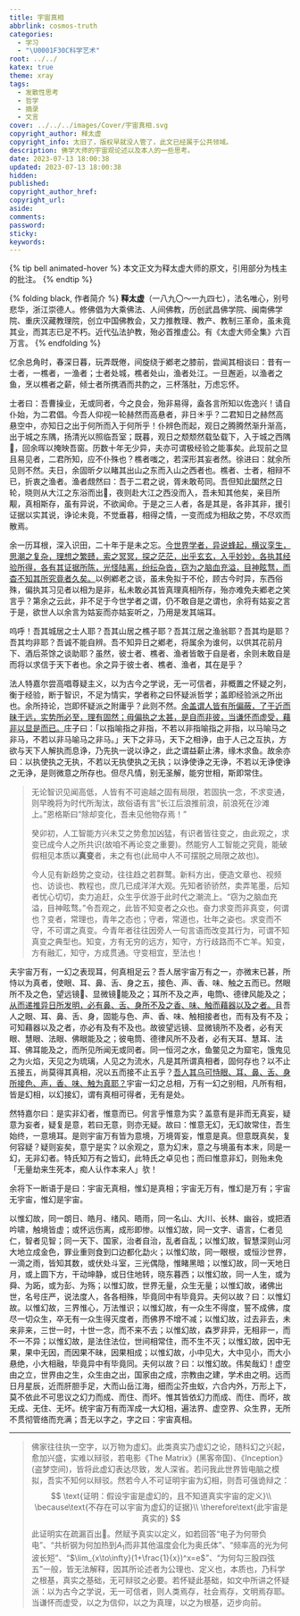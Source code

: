 ```yaml
---
title: 宇宙真相
abbrlink: cosmos-truth
categories:
  - 学习
  - "\U0001F30C科学艺术"
root: ../../
katex: true
theme: xray
tags:
  - 发散性思考
  - 哲学
  - 摘录
  - 文言
cover: ../../../images/Cover/宇宙真相.svg
copyright_author: 释太虚
copyright_info: 太旧了，版权早就没人管了，此文已经属于公共领域。
description: 佛学大师的宇宙观论述以及本人的一些思考。
date: 2023-07-13 18:00:38
updated: 2023-07-13 18:00:38
hidden:
published:
copyright_author_href:
copyright_url:
aside:
comments:
password:
sticky:
keywords:
---
```

{% tip bell  animated-hover %}
本文正文为释太虚大师的原文，引用部分为栈主的批注。
{% endtip %}

{% folding black, 作者简介 %}
**释太虚**（一八九〇～一九四七），法名唯心，别号悲华，浙江崇德人。修佛倡为大乘佛法、人间佛教，历创武昌佛学院、闽南佛学院、重庆汉藏教理院，创立中国佛教会，又力推教理、教产、教制三革命，虽未竟其业，而其志已足不朽。近代弘法护教，殆必首推虚公。有《太虚大师全集》六百万言。
{% endfolding %}


忆余总角时，春深日暮，玩弄既倦，间旋绕于鄕老之膝前，尝闻其相谈曰：昔有一士者，一樵者，一渔者；士者处城，樵者处山，渔者处江。一旦邂逅，以渔者之鱼，烹以樵者之薪，倾士者所携酒而共酌之，三杯落肚，万虑忘怀。

士者曰：吾曹操业，无或同者，今之良会，殆非易得，盍各言所知以佐逸兴！请自仆始，为二君倡。今吾人仰视一轮赫然而高悬者，非日☀乎？二君知日之赫然高悬空中，亦知日之出于何所而入于何所乎！仆辨色而起，观日之腾腾然渐升渐高，出于城之东隅，扬清光以照临吾室；既暮，观日之颓颓然载坠载下，入于城之西隅🌇，回余晖以掩映吾窗。历数十年无少异，夫亦可谓极经验之能事矣。此现前之显且易见者，二君所知，应不仆殊也？樵者嗤之，若深形其妄者然。徐进曰：就余所见则不然。夫日，余固昕夕以睹其出山之东而入山之西者也。樵者、士者，相辩不已，折衷之渔者。渔者覤然曰：吾于二君之说，胥未敢苟同。吾但知此圞然之日轮，晓则从大江之东浴而出🌅，夜则赴大江之西没而入，吾未知其他矣，亲目所觏，真相斯存，虽有异说，不欲闻命。于是之三人者，各是其是，各非其非，援引证据以实其说，诤论未竟，不觉垂暮，相得之情，一变而成为相敌之势，不尽欢而散焉。


余一历耳根，深入识田，二十年于是未之忘。<u>今世界学者，异说蜂起，横议孪生，思潮之复杂，理想之繁赜，索之冥冥，探之茫茫，出乎玄玄，入乎妙妙，各执其经验所得，各有其证据所陈，光怪陆离，纷纭杂沓，窃为之脑血充溢，目神眩骛，而杳不知其所究竟者久矣。</u>以例鄕老之谈，虽未免拟于不伦，顾古今时异，东西俗殊，偏执其习见者以相为是非，私未敢必其皆真理真相所存，殆亦难免夫鄕老之笑言乎？第余之云此，非不足于今世学者之谓，仍不敢自是之谓也，余将有姑妄之言于是，欲世人以余言为姑妄而亦姑妄听之，乃用是发其端耳。

呜呼！吾其城居之士人耶？吾其山居之樵子耶？吾其江居之渔翁耶？吾其均是耶？吾其均非耶？吾诚不能自辨。吾不知异日之鄕老，将属余为谁何，以供其花前月下、酒后茶馀之谈助耶？虽然，彼士者、樵者、渔者皆敢于自是者，余则未敢自是而将以求信于天下者也。余之异于彼士者、樵者、渔者，其在是乎？

法人特嘉尔尝高唱尊疑主义，以为古今之学说，无一可信者，非概置之怀疑之列，衡于经验，断于智识，不足为情实，学者称之曰怀疑派哲学；盖即经验派之所出也。余所持论，岂即怀疑派之附庸乎？此则不然。<u>余盖谓人皆有所偏蔽，了于近而昧于远，实势所必至，理有固然；毋偏执之太甚，是自而非彼，当谦怀而虚受，藉非以显是而已。</u>庄子曰：「以指喻指之非指，不若以非指喻指之非指，以马喻马之非马，不若以非马喻马之非马。」天下之非马，天下之相诤，由于人己之互执，方欲与天下人解执而息诤，乃先执一说以诤之，此之谓益薪止沸，缘木求鱼。故余亦曰：以执使执之无执，不若以无执使执之无执；以诤使诤之无诤，不若以无诤使诤之无诤，是则微意之所存也。但尽凡情，别无圣解，能穷世相，斯即常住。

>无论智识见闻高低，人皆有不可逾越之固有局限，若固执一念，不求变通，则早晚将为时代所淘汰，故俗语有言“长江后浪推前浪，前浪死在沙滩上。”恩格斯曰“除却变化，吾未见他物存焉！”
>
>癸卯初，人工智能方兴未艾之势愈加凶猛，有识者皆往变之，由此观之，求变已成今人之所共识(故咱不再论变之重要)。然能穷人工智能之究竟，能破假相见本质以**真变**者，未之有也(此局中人不可摆脱之局限之故也)。
> 
>今人见有新趋势之变动，往往趋之若群鹜。新料方出，便造文章也、视频也、访谈也、教程也，庶几已成洋洋大观。先知者骄骄然，卖弄笔墨，后知者忧心切切，卖力追赶，众生乎优游于此时代之潮流上。“窃为之脑血充溢，目神眩骛。”令吾观之，此皆不知变者之众也。奋力求变而非真变，何谓也？变者，常理也，青年之态也；守者，常道也，壮年之姿也。求变而不守，不可谓之真变。今青年者往往因旁人一句言语而改变其行为，可谓不知真变之典型也。知变，方有无穷的远方，知守，方行歧路而不亡羊。知变，方有融汇，知守，方成贯通。守变相宜，至法也！


夫宇宙万有，一幻之表现耳，何真相足云？吾人居宇宙万有之一，亦微末已甚，所恃以为真者，使眼、耳、鼻、舌、身之五，接色、声、香、味、触之五而已。然眼所不及之色，望远镜🔭、显微镜🔬能及之；耳所不及之声，电筒📞、德律风能及之；<u>从而递推异日所发明，必有鼻、舌、身所不及之香、味、触而藉器以及之者。</u>且吾人之眼、耳、鼻、舌、身，固能与色、声、香、味、触相接者也，而有及有不及；可知藉器以及之者，亦必有及有不及也。故彼望远镜、显微镜所不及者，必有天眼、慧眼、法眼、佛眼能及之；彼电筒、德律风所不及者，必有天耳、慧耳、法耳、佛耳能及之，而所见所闻无或同者。同一恒河之水，鱼鳖见之为窟宅，饿鬼见之为火焰，天见之为琉璃，人见之为流水，凡是其所谓真相者，固何存也？以不止五接五，尚莫得其真相，况以五而接不止五乎？<u>吾人其乌可恃眼、耳、鼻、舌、身所接色、声，香、味、触为真耶？</u>宇宙一幻之总相，万有一幻之别相，凡所有相，皆是幻相，以幻接幻，谓有真相可得者，无有是处。

然特嘉尔曰：是实非幻者，惟意而已。何言乎惟意为实？盖意有是非而无真妄，疑意为妄者，疑复是意，若曰无意，则亦无疑。故曰：惟意无幻，无幻故常住，吾生始终，一意境耳。是则宇宙万有皆为意境，万境胥妄，惟意是真。但意既真矣，复何容疑？疑则妄矣，意宁是实？以余观之，意为幻末，意之与境虽有本末，同是一幻，无非幻者。特氏知万有之皆幻，此特氏之卓见也；而曰惟意非幻，则殆未免「无量劫来生死本，痴人认作本来人」欤！

余将下一断语于是曰：宇宙无真相，惟幻是真相；宇宙无万有，惟幻是万有；宇宙无宇宙，惟幻是宇宙。

以惟幻故，同一朗日、皓月、绪风、晤雨，同一名山、大川、长林、幽谷，或把酒吟啸，触境皆虚；或怀远伤离，成形即惨。以惟幻故，同一文字、语言，仁者见仁，智者见智；同一天下、国家，治者自治，乱者自乱；以惟幻故，智慧深则山河大地立成金色，罪业重则食到口边都化勐火；以惟幻故，同一眼根，或恒沙世界，一滴之雨，皆知其数，或伏处斗室，三光偶隐，惟睹黑暗；以惟幻故，同一天地日月，或上圆下方，干动坤静，或日住地转，晓东暮西；以惟幻故，同一人生，或为舜、为跖，或为彭、为殇；以惟幻故，世界无量，众生无量；以惟幻故，诸佛出世，名号庄严，说法度人，各各相殊，毕竟同中有毕竟异。夫何以故？曰：以惟幻故。以惟幻故，三界惟心，万法惟识；以惟幻故，有一众生不得度，誓不成佛，度尽一切众生，卒无有一众生得灭度者，而佛界不增不减；以惟幻故，过去非去，未来非来，三世一时，十世一念，而不来不去；以惟幻故，森罗非异，无相非一，而不一不异；以惟幻故，是法住法位，世间相常住，而不生不灭；以惟幻故，因中无果，果中无因，而因果不昧，因果相成；以惟幻故，小中见大，大中见小，而大小悬绝，小大相融，毕竟异中有毕竟同。夫何以故？曰：以惟幻故。伟矣哉幻！虚空由之立，世界由之生，众生由之出，国家由之成，宗教由之建，学术由之明。远而日月星辰，近而肝胆手足，大而山岳江海，细而尘芥虫蚁，六合内外，万形上下，莫不依此不可思议之幻力而成、而住、而坏。惟其皆依幻力而成、而住、而坏，故无成、无住、无坏。统宇宙万有而浑成一大幻相，遍法界、虚空界、众生界，无所不贯彻管络而充满；吾无以字之，字之曰：宇宙真相。

------
> 佛家往往执一空字，以万物为虚幻。此类真实乃虚幻之论，随科幻之兴起，愈加兴盛，实难以辩驳，若电影《The Matrix》(黑客帝国)、《Inception》(盗梦空间)，皆将此虚幻表达尽致，发人深省。若问我此世界皆电脑之模拟，吾实不知何以辩驳。然若今人不可证明宇宙为幻相，则吾可强诡辩之：
>  $$
> \text{证明：假设宇宙是虚幻的，且不知道真实宇宙的定义}\\ \because\text{不存在可以宇宙为虚幻的证据}\\ \therefore\text{此宇宙是真实的}
> $$
> 此证明实在疏漏百出🐷。然赋予真实以定义，如若回答“电子为何带负电”、“共析钢为何加热到$A_{1}$而非其他温度会化为奥氏体”、“频率高的光为何波长短”、“$\lim_{x\to\infty}(1+\frac{1}{x})^x=e$”、“为何勾三股四弦五”一般，皆无法解释，因其所论述者为公理也、定义也，本质也，乃科学之根基，真实之基础，无可辩驳之必要。若怀疑此基础，如文中所讲之怀疑派：以为古今之学说，无一可信者，则人类焉存，社会焉存，文明焉存耶。当谦怀而虚受，以之为信仰，以之为真理，以之为根基，迈步向前。


